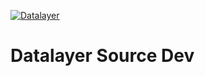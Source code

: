 [![Datalayer](https://datalayer.s3.us-east-1.amazonaws.com/datalayer-25.svg)](https://datalayer.io)

# Datalayer Source Dev
